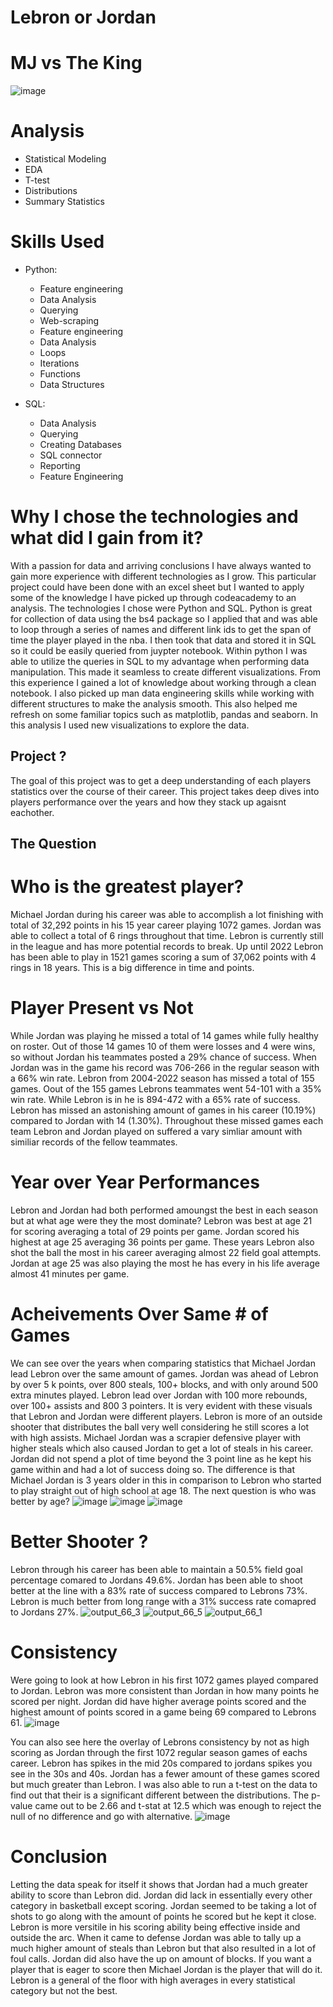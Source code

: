 # Lebron or Jordan
 
# MJ vs The King
![image](https://user-images.githubusercontent.com/94020684/215630836-7c1ded66-b492-4e47-a956-de4dbaa556ad.png)
# Analysis
- Statistical Modeling
- EDA
- T-test
- Distributions
- Summary Statistics
# Skills Used
- Python:
  - Feature engineering
  - Data Analysis
  - Querying 
  - Web-scraping
  - Feature engineering
  - Data Analysis
  - Loops
  - Iterations
  - Functions
  - Data Structures

- SQL:
  - Data Analysis
  - Querying
  - Creating Databases
  - SQL connector
  - Reporting
  - Feature Engineering
# Why I chose the technologies and what did I gain from it?
With a passion for data and arriving conclusions I have always wanted to gain more experience with different technologies as I grow. This particular project could have been done with an excel sheet but I wanted to apply some of the knowledge I have picked up through codeacademy to an analysis. The technologies I chose were Python and SQL. Python is great for collection of data using the bs4 package so I applied that and was able to loop through a series of names and different link ids to get the span of time the player played in the nba. I then took that data and stored it in SQL so it could be easily queried from juypter notebook. Within python I was able to utilize the queries in SQL to my advantage when performing data manipulation. This made it seamless to create different visualizations. 
From this experience I gained a lot of knowledge about working through a clean notebook. I also picked up man data engineering skills while working with different structures to make the analysis smooth. This also helped me refresh on some familiar topics such as matplotlib, pandas and seaborn. In this analysis I used new visualizations to explore the data. 

 ## Project ?
 The goal of this project was to get a deep understanding of each players statistics over the course of their career. This project takes deep dives into players performance over the years and how they stack up agaisnt eachother. 
 
 ## The Question
 # Who is the greatest player?
 
 Michael Jordan during his career was able to accomplish a lot finishing with total of 32,292 points in his 15 year career playing 1072 games. Jordan was able to collect a total of 6 rings throughout that time. Lebron is currently still in the league and has more potential records to break. Up until 2022 Lebron has been able to play in 1521 games scoring a sum of 37,062 points with 4 rings in 18 years. This is a big difference in time and points. 
# Player Present vs Not
While Jordan was playing he missed a total of 14 games while fully healthy on roster. Out of those 14 games 10 of them were losses and 4 were wins, so without Jordan his teammates posted a 29% chance of success. When Jordan was in the game his record was 706-266 in the regular season with a 66% win rate. 
Lebron from 2004-2022 season has missed a total of 155 games. Oout of the 155 games Lebrons teammates went 54-101 with a 35% win rate. While Lebron is in he is 894-472 with a 65% rate of success. 
Lebron has missed an astonishing amount of games in his career (10.19%) compared to Jordan with 14 (1.30%). Throughout these missed games each team Lebron and Jordan played on suffered a vary simliar amount with similiar records of the fellow teammates. 
# Year over Year Performances 
Lebron and Jordan had both performed amoungst the best in each season but at what age were they the most dominate? Lebron was best at age 21 for scoring averaging a total of 29 points per game. Jordan scored his highest at age 25 averaging 36 points per game. These years Lebron also shot the ball the most in his career averaging almost 22 field goal attempts. Jordan at age 25 was also playing the most he has every in his life average almost 41 minutes per game.
# Acheivements Over Same # of Games

We can see over the years when comparing statistics that Michael Jordan lead Lebron over the same amount of games. Jordan was ahead of Lebron by over 5 k points, over 800 steals, 100+ blocks, and with only around 500 extra minutes played. Lebron lead over Jordan with 100 more rebounds, over 100+ assists and 800 3 pointers. It is very evident with these visuals that Lebron and Jordan were different players. Lebron is more of an outside shooter that distributes the ball very well considering he still scores a lot with high assists. Michael Jordan was a scrapier defensive player with higher steals which also caused Jordan to get a lot of steals in his career. Jordan did not spend a plot of time beyond the 3 point line as he kept his game within and had a lot of success doing so. The difference is that Michael Jordan is 3 years older in this in comparison to Lebron who started to play straight out of high school at age 18. The next question is who was better by age? 
![image](https://user-images.githubusercontent.com/94020684/215641365-c2fdd62b-1d6b-4e99-bea3-420831f45d32.png)
![image](https://user-images.githubusercontent.com/94020684/215641415-e05d2ad5-2037-4aaa-84a8-fda81b21d5d7.png)
![image](https://user-images.githubusercontent.com/94020684/215641455-f2e7956b-1cbb-48c9-bdb3-7a455575dead.png)

# Better Shooter ?

Lebron through his career has been able to maintain a 50.5% field goal percentage comared to Jordans 49.6%. Jordan has been able to shoot better at the line with a 83% rate of success compared to Lebrons 73%. Lebron is much better from long range with a 31% success rate comapred to Jordans 27%. 
![output_66_3](https://user-images.githubusercontent.com/94020684/215642680-1952c232-77c0-44b1-a316-bfd80948a24d.png)
![output_66_5](https://user-images.githubusercontent.com/94020684/215642727-3b736b99-5cff-4ea3-930d-337772a117e3.png)
![output_66_1](https://user-images.githubusercontent.com/94020684/215642746-4a1d76f6-c6b9-4118-ab25-1a258423404e.png)

# Consistency

Were going to look at how Lebron in his first 1072 games played compared to Jordan. Lebron was more consistent than Jordan in how many points he scored per night. Jordan did have higher average points scored and the highest amount of points scored in a game being 69 compared to Lebrons 61. 
![image](https://user-images.githubusercontent.com/94020684/215645930-dcf08485-894c-4e28-81a0-17668ececac8.png)

You can also see here the overlay of Lebrons consistency by not as high scoring as Jordan through the first 1072 regular season games of eachs career. Lebron has spikes in the mid 20s compared to jordans spikes you see in the 30s and 40s. Jordan has a fewer amount of these games scored but much greater than Lebron. I was also able to run a t-test on the data to find out that their is a significant different between the distributions. The p-value came out to be 2.66 and t-stat at 12.5 which was enough to reject the null of no difference and go with alternative. 
![image](https://user-images.githubusercontent.com/94020684/215646133-95a7b686-37d9-4cac-bad8-d714a51f1beb.png)

# Conclusion
Letting the data speak for itself it shows that Jordan had a much greater ability to score than Lebron did. Jordan did lack in essentially every other category in basketball except scoring. Jordan seemed to be taking a lot of shots to go along with the amount of points he scored but he kept it close. Lebron is more versitile in his scoring ability being effective inside and outside the arc. When it came to defense Jordan was able to tally up a much higher amount of steals than Lebron but that also resulted in a lot of foul calls. Jordan did also have the up on amount of blocks. 
If you want a player that is eager to score then Michael Jordan is the player that will do it. Lebron is a general of the floor with high averages in every statistical category but not the best.
